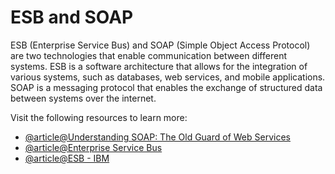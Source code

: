 # ESB and SOAP

ESB (Enterprise Service Bus) and SOAP (Simple Object Access Protocol) are two technologies that enable communication between different systems. ESB is a software architecture that allows for the integration of various systems, such as databases, web services, and mobile applications. SOAP is a messaging protocol that enables the exchange of structured data between systems over the internet.

Visit the following resources to learn more:

- [@article@Understanding SOAP: The Old Guard of Web Services](https://mariomthree.medium.com/understanding-soap-the-old-guard-of-web-services-6ca89d8ec312)
- [@article@Enterprise Service Bus](https://en.wikipedia.org/wiki/Enterprise_service_bus)
- [@article@ESB - IBM](https://www.ibm.com/topics/esb)